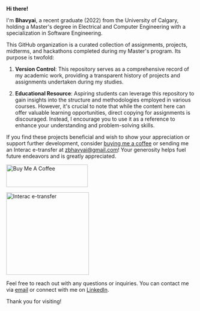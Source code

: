 **Hi there!**

I'm **Bhavyai**, a recent graduate (2022) from the University of Calgary, holding a Master's degree in Electrical and Computer Engineering with a specialization in Software Engineering.

This GitHub organization is a curated collection of assignments, projects, midterms, and hackathons completed during my Master's program. Its purpose is twofold:

1. **Version Control**: This repository serves as a comprehensive record of my academic work, providing a transparent history of projects and assignments undertaken during my studies.

2. **Educational Resource**: Aspiring students can leverage this repository to gain insights into the structure and methodologies employed in various courses. However, it's crucial to note that while the content here can offer valuable learning opportunities, direct copying for assignments is discouraged. Instead, I encourage you to use it as a reference to enhance your understanding and problem-solving skills.

If you find these projects beneficial and wish to show your appreciation or support further development, consider [buying me a coffee](https://www.buymeacoffee.com/zbhavyai) or sending me an Interac e-transfer at [zbhavyai@gmail.com](mailto:zbhavyai@gmail.com)! Your generosity helps fuel future endeavors and is greatly appreciated.

<a href="https://www.buymeacoffee.com/zbhavyai" target="_blank"><img src="https://cdn.buymeacoffee.com/buttons/v2/default-yellow.png" alt="Buy Me A Coffee" style="height: 60px !important;width: 217px !important;" ></a>

<a href="mailto:zbhavyai@gmail.com?subject=Send Interac at above email&body=Send Interac at zbhavyai@gmail.com" target="_blank"><img src="https://www.pscu.ca/SharedContent/images/etransfer_content_three_col.jpg" alt="Interac e-transfer" style="width: 220px" ></a>

Feel free to reach out with any questions or inquiries. You can contact me via [email](mailto:zbhavyai@gmail.com) or connect with me on [LinkedIn](https://linkedin.com/in/zbhavyai).

Thank you for visiting!

